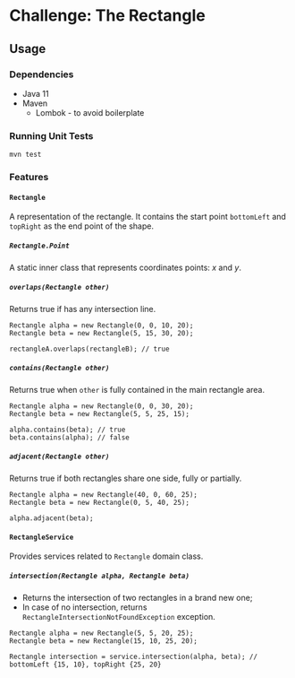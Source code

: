 # Challenge: The Rectangle

## Usage

### Dependencies

- Java 11
- Maven
  * Lombok - to avoid boilerplate

### Running Unit Tests

```
mvn test
```

### Features

#### `Rectangle`
A representation of the rectangle. 
It contains the start point `bottomLeft` and `topRight` as the end point of the shape.

##### `Rectangle.Point`
A static inner class that represents coordinates points: *x* and *y*.

##### `overlaps(Rectangle other)`
Returns true if has any intersection line. 

```$java
Rectangle alpha = new Rectangle(0, 0, 10, 20);
Rectangle beta = new Rectangle(5, 15, 30, 20);

rectangleA.overlaps(rectangleB); // true
```

##### `contains(Rectangle other)`
Returns true when `other` is fully contained in the main rectangle area. 

```$java
Rectangle alpha = new Rectangle(0, 0, 30, 20);
Rectangle beta = new Rectangle(5, 5, 25, 15);

alpha.contains(beta); // true
beta.contains(alpha); // false
```

##### `adjacent(Rectangle other)`
Returns true if both rectangles share one side, fully or partially.

```$java
Rectangle alpha = new Rectangle(40, 0, 60, 25);
Rectangle beta = new Rectangle(0, 5, 40, 25);

alpha.adjacent(beta);
```

#### `RectangleService`

Provides services related to `Rectangle` domain class.

##### `intersection(Rectangle alpha, Rectangle beta)`
- Returns the intersection of two rectangles in a brand new one;
- In case of no intersection, returns `RectangleIntersectionNotFoundException` exception.

```$java
Rectangle alpha = new Rectangle(5, 5, 20, 25);
Rectangle beta = new Rectangle(15, 10, 25, 20);

Rectangle intersection = service.intersection(alpha, beta); // bottomLeft {15, 10}, topRight {25, 20}
```
